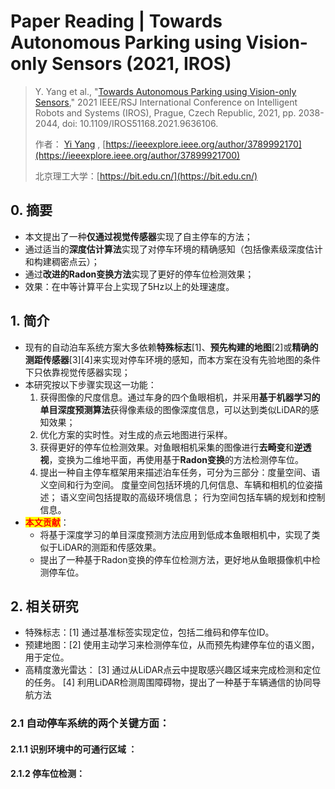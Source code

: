 # Paper Reading | Towards Autonomous Parking using Vision-only Sensors (2021, IROS)

> Y. Yang et al., "[Towards Autonomous Parking using Vision-only Sensors](https://ieeexplore.ieee.org/document/9636106)," 2021 IEEE/RSJ International Conference on Intelligent Robots and Systems (IROS), Prague, Czech Republic, 2021, pp. 2038-2044, doi: 10.1109/IROS51168.2021.9636106.
>
> 作者： [Yi Yang](https://ieeexplore.ieee.org/author/37899921700) , [https://ieeexplore.ieee.org/author/3789992170](https://ieeexplore.ieee.org/author/37899921700)
>
> 北京理工大学：[https://bit.edu.cn/](https://bit.edu.cn/)

## 0. 摘要

* 本文提出了一种**仅通过视觉传感器**实现了自主停车的方法；
* 通过适当的**深度估计算法**实现了对停车环境的精确感知（包括像素级深度估计和构建稠密点云）；
* 通过**改进的Radon变换方法**实现了更好的停车位检测效果；
* 效果：在中等计算平台上实现了5Hz以上的处理速度。

## 1. 简介

* 现有的自动泊车系统方案大多依赖**特殊标志**\[1]、**预先构建的地图**\[2]或**精确的测距传感器**\[3]\[4]来实现对停车环境的感知，而本方案在没有先验地图的条件下只依靠视觉传感器实现；
* 本研究按以下步骤实现这一功能：
  1. 获得图像的尺度信息。通过车身的四个鱼眼相机，并采用**基于机器学习的单目深度预测算法**获得像素级的图像深度信息，可以达到类似LiDAR的感知效果；
  2. 优化方案的实时性。对生成的点云地图进行采样。
  3. 获得更好的停车位检测效果。对鱼眼相机采集的图像进行**去畸变**和**逆透视**，变换为二维地平面，再使用基于**Radon变换**的方法检测停车位。
  4. 提出一种自主停车框架用来描述泊车任务，可分为三部分：度量空间、语义空间和行为空间。          度量空间包括环境的几何信息、车辆和相机的位姿描述；                                                                 语义空间包括提取的高级环境信息；                                                                                                  行为空间包括车辆的规划和控制信息。                                              &#x20;
* <mark style="color:red;">**本文贡献**</mark>：
  * 将基于深度学习的单目深度预测方法应用到低成本鱼眼相机中，实现了类似于LiDAR的测距和传感效果。
  * 提出了一种基于Radon变换的停车位检测方法，更好地从鱼眼摄像机中检测停车位。

## 2. 相关研究

* 特殊标志：\[1] 通过基准标签实现定位，包括二维码和停车位ID。
* 预建地图：\[2] 使用主动学习来检测停车位，从而预先构建停车位的语义图，用于定位。
* 高精度激光雷达：                                                                                                                                     \[3] 通过从LiDAR点云中提取感兴趣区域来完成检测和定位的任务。                                                    \[4] 利用LiDAR检测周围障碍物，提出了一种基于车辆通信的协同导航方法

### 2.1 自动停车系统的两个关键方面：

#### 2.1.1 识别环境中的可通行区域 ：

#### 2.1.2 停车位检测：

